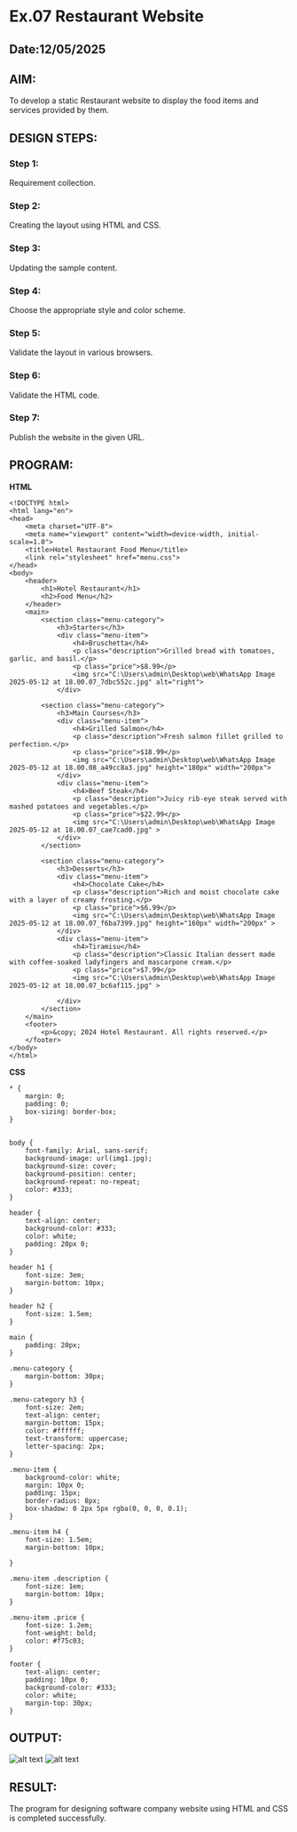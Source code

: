 # Ex.07 Restaurant Website
## Date:12/05/2025

## AIM:
To develop a static Restaurant website to display the food items and services provided by them.

## DESIGN STEPS:

### Step 1:
Requirement collection.

### Step 2:
Creating the layout using HTML and CSS.

### Step 3:
Updating the sample content.

### Step 4:
Choose the appropriate style and color scheme.

### Step 5:
Validate the layout in various browsers.

### Step 6:
Validate the HTML code.

### Step 7:
Publish the website in the given URL.

## PROGRAM:
**HTML**
```
<!DOCTYPE html>
<html lang="en">
<head>
    <meta charset="UTF-8">
    <meta name="viewport" content="width=device-width, initial-scale=1.0">
    <title>Hotel Restaurant Food Menu</title>
    <link rel="stylesheet" href="menu.css">
</head>
<body>
    <header>
        <h1>Hotel Restaurant</h1>
        <h2>Food Menu</h2>
    </header>
    <main>
        <section class="menu-category">
            <h3>Starters</h3>
            <div class="menu-item">
                <h4>Bruschetta</h4>
                <p class="description">Grilled bread with tomatoes, garlic, and basil.</p>
                <p class="price">$8.99</p>
                <img src="C:\Users\admin\Desktop\web\WhatsApp Image 2025-05-12 at 18.00.07_7dbc552c.jpg" alt="right">
            </div>

        <section class="menu-category">
            <h3>Main Courses</h3>
            <div class="menu-item">
                <h4>Grilled Salmon</h4>
                <p class="description">Fresh salmon fillet grilled to perfection.</p>
                <p class="price">$18.99</p>
                <img src="C:\Users\admin\Desktop\web\WhatsApp Image 2025-05-12 at 18.00.08_a49cc8a3.jpg" height="180px" width="200px">
            </div>
            <div class="menu-item">
                <h4>Beef Steak</h4>
                <p class="description">Juicy rib-eye steak served with mashed potatoes and vegetables.</p>
                <p class="price">$22.99</p>
                <img src="C:\Users\admin\Desktop\web\WhatsApp Image 2025-05-12 at 18.00.07_cae7cad0.jpg" >
            </div>
        </section>

        <section class="menu-category">
            <h3>Desserts</h3>
            <div class="menu-item">
                <h4>Chocolate Cake</h4>
                <p class="description">Rich and moist chocolate cake with a layer of creamy frosting.</p>
                <p class="price">$6.99</p>
                <img src="C:\Users\admin\Desktop\web\WhatsApp Image 2025-05-12 at 18.00.07_f6ba7399.jpg" height="160px" width="200px" >
            </div>
            <div class="menu-item">
                <h4>Tiramisu</h4>
                <p class="description">Classic Italian dessert made with coffee-soaked ladyfingers and mascarpone cream.</p>
                <p class="price">$7.99</p>
                <img src="C:\Users\admin\Desktop\web\WhatsApp Image 2025-05-12 at 18.00.07_bc6af115.jpg" >

            </div>
        </section>
    </main>
    <footer>
        <p>&copy; 2024 Hotel Restaurant. All rights reserved.</p>
    </footer>
</body>
</html>

```
**CSS**
```
* {
    margin: 0;
    padding: 0;
    box-sizing: border-box;
}


body {
    font-family: Arial, sans-serif;
    background-image: url(img1.jpg);
    background-size: cover;
    background-position: center;
    background-repeat: no-repeat;
    color: #333;
}

header {
    text-align: center;
    background-color: #333;
    color: white;
    padding: 20px 0;
}

header h1 {
    font-size: 3em;
    margin-bottom: 10px;
}

header h2 {
    font-size: 1.5em;
}

main {
    padding: 20px;
}

.menu-category {
    margin-bottom: 30px;
}

.menu-category h3 {
    font-size: 2em;
    text-align: center;
    margin-bottom: 15px;
    color: #ffffff;
    text-transform: uppercase;
    letter-spacing: 2px;
}

.menu-item {
    background-color: white;
    margin: 10px 0;
    padding: 15px;
    border-radius: 8px;
    box-shadow: 0 2px 5px rgba(0, 0, 0, 0.1);
}

.menu-item h4 {
    font-size: 1.5em;
    margin-bottom: 10px;

}

.menu-item .description {
    font-size: 1em;
    margin-bottom: 10px;
}

.menu-item .price {
    font-size: 1.2em;
    font-weight: bold;
    color: #f75c03;
}

footer {
    text-align: center;
    padding: 10px 0;
    background-color: #333;
    color: white;
    margin-top: 30px;
}

```

## OUTPUT:
![alt text](image.png)
![alt text](image-1.png)

## RESULT:
The program for designing software company website using HTML and CSS is completed successfully.
